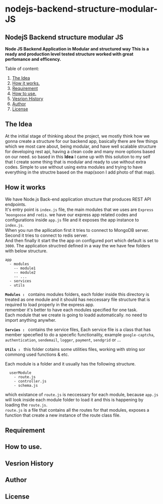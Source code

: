 # nodejs-backend-structure-modular-JS
## NodejS Backend structure modular JS
**Node JS Backend Application in Modular and structured way
This is a ready and production level tested structure worked with great perfomance and efficency.**

Table of content:
1. [The Idea](#the-idea)
2. [How it works.](#how-it-works)
3. [Requirement](#requirement)
4. [How to use.](#how-to-use)
5. [Vesrion History](#version-history)
6. [Author](#Author)
7. [License](#License)

## <a name="the-idea">The Idea</a>
  At the initial stage of thinking about the project, we mostly think how we gonna create a structure for our backend app,
basically there are few things which we most care about, being modular, and have well scalable structure for developing rest api, having a clean code and many more options based on our need.
so based in this **Idea** I came up with this solution to my self that I create some thing that is modular and ready to use without extra codes.
Simple to use without using extra modules and trying to have everything in the structre based on the map(soon I add photo of that map).



## <a name="how-it-works">How it works</a>
  We have Node.js Back-end application structure that produces REST API endpoints.  
  It's entry point is `index.js` file, the main modules that we uses are `Express` '`moongoose` and `redis`.
  we have our express app related codes and configurations inside `app.js` file and it exposes the app instance to `index.js`.  
  When you run the apllication first it tries to connect to MongoDB server.  
  Second it tries to connect to redis server.  
  And then finally it start the the app on configured port which default is set to `3000`.
  The application structred defined in a way the we have few folders with below structure.
  ```
  app  
    - modules
      -- module1
      -- module2
      -- ...  
    - services  
    - utils  
  ```
  **`Modules : `** contains modules folders, each folder inside this directory is treated as one module and it should has neccessary file structure that is required to load properly in the express app.  
  remember it's better to have each modules specified for one task.   
  Each module that we create is going to loadd automatically. no need to import anything anywher. 
  

  **`Servies : `**  contains the service files, Each service file is a class that has member specefied to do a specefic functionality, example `google-captcha`, `authentication`, `sendemail`, `logger`, `payment`, `sendgrid` or ...   

  **`Utils : `** this folder cotains some utilities files, working with string sor commong used functions & etc.  

  Each module is a folder and it usually has the following structure.
  ```
    userModule
      - route.js
      - controller.js
      - schema.js
  ```
  which existance of `route.js` is neccessary for each module, because `app.js` will look inside each module folder to load it and this is happening by loading the `route.js`.  
  `route.js` is a file that contains all the routes for that modules, exposes a function that create a new instance of the route class file.  



## <a name="requirement">Requirement</a>

## <a name="how-to-use">How to use.</a>

## <a name="version-history">Vesrion History</a>

## <a name="author">Author</a>

## <a name="license">License</a>
